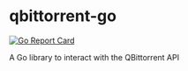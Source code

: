# qbittorrent-go

[![Go Report Card](https://goreportcard.com/badge/github.com/manfromth3m0oN/qbittorrent-go)](https://goreportcard.com/report/github.com/manfromth3m0oN/qbittorrent-go)

A Go library to interact with the QBittorrent API
